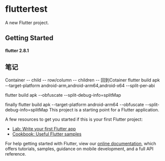 # fluttertest

A new Flutter project.

## Getting Started

#### flutter 2.8.1

## 笔记

Container -- child -- row/column -- children -- 回到Cotainer flutter build apk --target-platform
android-arm,android-arm64,android-x64 --split-per-abi

flutter build apk --obfuscate --split-debug-info=splitMap

finally flutter build apk --target-platform android-arm64 --obfuscate --split-debug-info=splitMap
This project is a starting point for a Flutter application.

A few resources to get you started if this is your first Flutter project:

- [Lab: Write your first Flutter app](https://flutter.dev/docs/get-started/codelab)
- [Cookbook: Useful Flutter samples](https://flutter.dev/docs/cookbook)

For help getting started with Flutter, view our
[online documentation](https://flutter.dev/docs), which offers tutorials, samples, guidance on
mobile development, and a full API reference.
